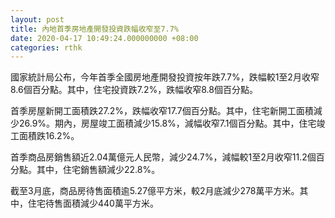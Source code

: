 ```yaml
---
layout: post
title: 內地首季房地產開發投資跌幅收窄至7.7%
date: 2020-04-17 10:49:24.000000000 +08:00
categories: rthk
---
```


國家統計局公布，今年首季全國房地產開發投資按年跌7.7%，跌幅較1至2月收窄8.6個百分點。其中，住宅投資跌7.2%，跌幅收窄8.8個百分點。

首季房屋新開工面積跌27.2%，跌幅收窄17.7個百分點。其中，住宅新開工面積減少26.9%。期內，房屋竣工面積減少15.8%，減幅收窄7.1個百分點。其中，住宅竣工面積跌16.2%。

首季商品房銷售額近2.04萬億元人民幣，減少24.7%，減幅較1至2月收窄11.2個百分點。其中，住宅銷售額減少22.8%。

截至3月底，商品房待售面積逾5.27億平方米，較2月底減少278萬平方米。其中，住宅待售面積減少440萬平方米。
